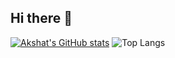 ## Hi there 👋
[![Akshat's GitHub stats](https://github-readme-stats.vercel.app/api?username=saujix)](https://github.com/anuraghazra/github-readme-stats)
<img alt="Top Langs" src="https://github-readme-stats.vercel.app/api/top-langs/?username=saujix&layout=compact&hide_border=true&theme=onedark">
<!--
**saujix/saujix** is a ✨ _special_ ✨ repository because its `README.md` (this file) appears on your GitHub profile.

Here are some ideas to get you started:

- 🔭 I’m currently working on ...
- 🌱 I’m currently learning ...
- 👯 I’m looking to collaborate on ...
- 🤔 I’m looking for help with ...
- 💬 Ask me about ...
- 📫 How to reach me: ...
- 😄 Pronouns: ...
- ⚡ Fun fact: ...
-->

